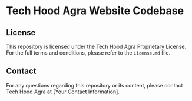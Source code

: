 # Tech Hood Agra Website Codebase

## License

This repository is licensed under the Tech Hood Agra Proprietary License. For the full terms and conditions, please refer to the `License.md` file.

## Contact

For any questions regarding this repository or its content, please contact Tech Hood Agra at [Your Contact Information].
